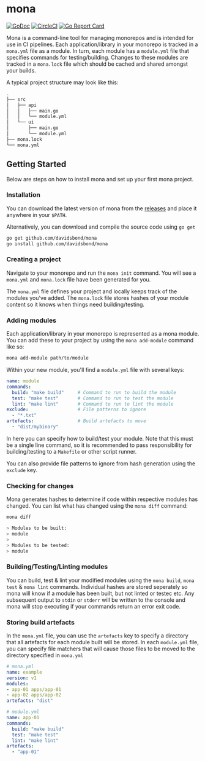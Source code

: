 # mona

[![GoDoc](https://godoc.org/github.com/davidsbond/mona?status.svg)](http://godoc.org/github.com/davidsbond/mona)
[![CircleCI](https://circleci.com/gh/davidsbond/mona/tree/master.svg?style=shield)](https://circleci.com/gh/davidsbond/mona/tree/master)
[![Go Report Card](https://goreportcard.com/badge/github.com/davidsbond/mona)](https://goreportcard.com/report/github.com/davidsbond/mona)

Mona is a command-line tool for managing monorepos and is intended for use in CI pipelines. Each application/library in your monorepo is tracked in a `mona.yml` file as a module. In turn, each module has a `module.yml` file that specifies commands for testing/building. Changes to these modules are tracked in a `mona.lock` file which should be cached and shared amongst your builds.

A typical project structure may look like this:

```bash
.
├── src
│   ├── api
│   │   ├── main.go
│   │   └── module.yml
│   └── ui
│       ├── main.go
│       └── module.yml
├── mona.lock
└── mona.yml

```

## Getting Started

Below are steps on how to install mona and set up your first mona project.

### Installation

You can download the latest version of mona from the [releases](https://github.com/davidsbond/mona/releases) and place it anywhere
in your `$PATH`.

Alternatively, you can download and compile the source code using `go get`

```bash
go get github.com/davidsbond/mona
go install github.com/davidsbond/mona
```

### Creating a project

Navigate to your monorepo and run the `mona init` command. You will see a `mona.yml` and `mona.lock` file have been generated for you.

The `mona.yml` file defines your project and locally keeps track of the modules you've added. The `mona.lock` file stores hashes of your module content so it knows when things need building/testing.

### Adding modules

Each application/library in your monorepo is represented as a mona module. You can add these to your project by using the `mona add-module` command like so:

```bash
mona add-module path/to/module
```

Within your new module, you'll find a `module.yml` file with several keys:

```yaml
name: module
commands:
  build: "make build"     # Command to run to build the module
  test: "make test"       # Command to run to test the module
  lint: "make lint"       # Command to run to lint the module
exclude:                  # File patterns to ignore
  - "*.txt"
artefacts:                # Build artefacts to move
  - "dist/mybinary"
```

In here you can specify how to build/test your module. Note that this must be a single line command, so it is recommended to pass responsibility for building/testing to a `Makefile` or other script runner.

You can also provide file patterns to ignore from hash generation using the `exclude` key.

### Checking for changes

Mona generates hashes to determine if code within respective modules has changed. You can list what has changed using the `mona diff` command:

```bash
mona diff

> Modules to be built:
> module
>
> Modules to be tested:
> module
```

### Building/Testing/Linting modules

You can build, test & lint your modified modules using the `mona build`, `mona test` & `mona lint` commands. Individual hashes are stored seperately so mona will know if a module has been built, but not linted or testec etc. Any subsequent output to `stdin` or `stderr` will be written to the console and mona will stop executing if your commands return an error exit code.

### Storing build artefacts

In the `mona.yml` file, you can use the `artefacts` key to specify a directory that all artefacts for each module built will be stored. In each `module.yml` file, you can specify file matchers that will cause those files to be moved to the directory specified in `mona.yml`

```yaml
# mona.yml
name: example
version: v1
modules:
- app-01 apps/app-01
- app-02 apps/app-02
artefacts: "dist"
```

```yaml
# module.yml
name: app-01
commands:
  build: "make build"
  test: "make test"
  lint: "make lint"
artefacts:
  - "app-01"
```